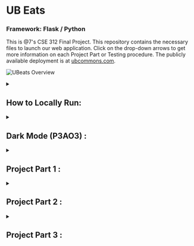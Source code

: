 # UB Eats
### Framework: Flask / Python
This is @7's CSE 312 Final Project. This repository contains the necessary files to launch our web application. Click on the drop-down arrows to get more information on each Project Part or Testing procedure. The publicly available deployment is at [ubcommons.com](https://ubcommons.com "Visit our website"). 

![UBeats Overview](static/video/docker.gif)

</details> <details> <summary> <h2> How to Locally Run: </h2></summary>

Clone the repository:

```bash
git clone git@github.com:h3rogam3r8/cse-312.git
cd cse-312
```

In the Terminal:

```bash
docker compose up --build --force-recreate
```
</details> <details> <summary> <h2> Dark Mode (P3AO3) : </h2></summary>

<h3> Description: </h3>

```bash
Dark mode is an additional theme that allows users to enjoy our website without added strain 
on their eyes, especially during low-light conditions.
```

<h3> Testing Procedure: </h3>

```bash
1. Navigate to ubcommons.com.
2. Click on the Dark Mode button and verify your screen is now displaying a dark mode.
3. Click on the Light Mode button and verify your screen has gone back to light mode.
4. Click on another restaurant page and repeat steps 2 and 3.
5. Click on the Dark Mode button again.
6. Next, click on another restaurant page and ensure you are still displaying dark mode.
7. Login and Register an account.
8. Once logged in, repeat steps 1 through 5.
```

</details> <details> <summary> <h2>Project Part 1 : </h2></summary>

### September 27 - October 5: Application Objective 1
- [x] **Arnav** - ~~CSS~~
- [x] **Ash** - ~~JavaScript~~
- [x] **Naomi** - ~~JavaScript~~
- [x] **Eric** - ~~HTML~~
- [x] **Orn** - ~~HTML~~

### October 6 - October 15: Application Objective 2
- [x] **Arnav** - ~~Logout Backend/Misc~~
- [x] **Ash** - ~~Registration Backend~~
- [x] **Naomi** - ~~Registration HTML~~
- [x] **Eric** - ~~Login Backend~~
- [x] **Orn** - ~~Login HTML~~

### October 16 - October 25: Application Objective 3
- [x] **Arnav** - ~~Like & Dislike Backend~~
- [x] **Ash** - ~~Comment & Reply Backend~~
- [x] **Naomi** - ~~Comment & Reply Backend~~
- [x] **Eric** - ~~Comment & Reply / Like & Dislike Misc~~
- [x] **Orn** - ~~Restaurant Reviews HTML~~

### October 26 - October 27: Final Testing
- [x] ~~Address Potential Security Issues~~
- [x] ~~Address Potential Docker Issues~~
- [x] ~~Address Potential Bugs~~

---
~~### Final Deadline: **Monday, October 28, 9:00 AM**~~
> ~~🟥 **(This is the final deadline)** 🟥~~

</details> <details> <summary> <h2>Project Part 2 : </h2></summary>

### October 28 - November 3: Application Objective 1
- [x] **Arnav** - ~~Profile Pictures (Could not finish in time)~~
- [x] **Ash** - ~~Comment Images~~
- [x] **Naomi** - ~~Break Week~~
- [x] **Eric** - ~~Break Week~~
- [x] **Orn** - ~~Break Week~~

### November 4 - November 15: Application Objective 2
- [x] **Arnav** - ~~Break Week~~
- [x] **Ash** - ~~Break Week~~
- [x] **Naomi** - ~~Websocket Interactions~~
- [x] **Eric** - ~~Break Week~~
- [x] **Orn** - ~~Break Week~~

### November 16 - November 16: Application Objective 3
- [x] **Arnav** - Deployment
- [x] **Ash** - Deployment
- [x] **Naomi** - Deployment
- [x] **Eric** - Deployment
- [x] **Orn** - Deployment

### November 17 - November 17: Final Testing
- [x] ~~Address Potential Security Issues~~
- [x] ~~Address Potential Docker Issues~~
- [x] ~~Address Potential Bugs~~

</details> <details> <summary> <h2>Project Part 3 : </h2></summary>

### November 18 - November 21: Application Objective 1
- [x] **Arnav** - ~~Break Week~~
- [x] **Ash** - ~~Break Week~~
- [x] **Naomi** - ~~Break Week~~
- [x] **Eric** - ~~Break Week~~
- [x] **Orn** - ~~Voting using Time~~

### November 22 - November 27: Application Objective 2
- [x] **Arnav** - ~~Break Week~~
- [x] **Ash** - ~~Break Week~~
- [x] **Naomi** - ~~Break Week~~
- [x] **Eric** - ~~DoS Protection~~
- [x] **Orn** - ~~Break Week~~

### November 28 - November 30: Application Objective 3
- [x] **Arnav** - ~~Dark Mode~~
- [x] **Ash** - ~~Break Week~~
- [x] **Naomi** - ~~Break Week~~
- [x] **Eric** - ~~Break Week~~
- [x] **Orn** - ~~Break Week~~

### November 30 - December 1: Final Testing
- [x] ~~Address Potential Security Issues~~
- [x] ~~Address Potential Docker Issues~~
- [x] ~~Address Potential Bugs~~

---
~~### Final Deadline: **Monday, December 2, 9:00 AM**~~
~~> 🟥 **(This is the final deadline **AND** our Presentation Day!)** 🟥~~

